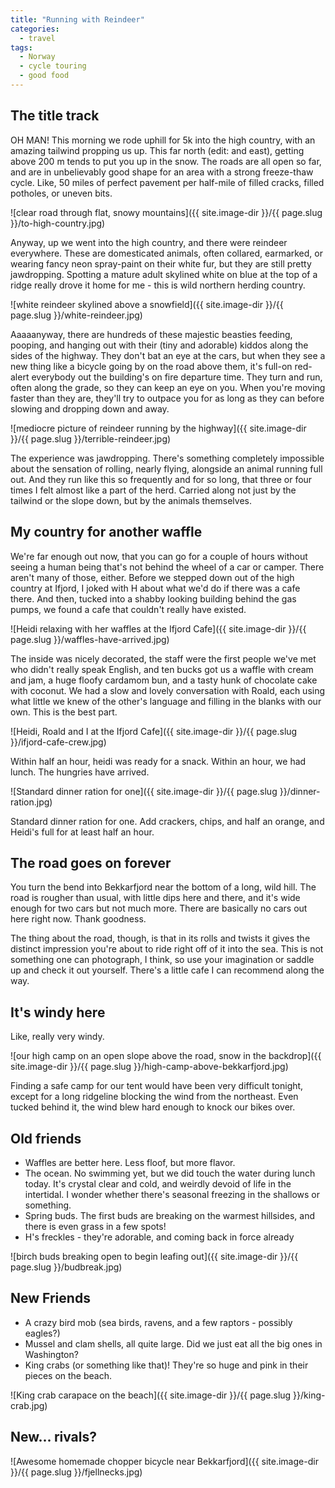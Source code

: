 ```yaml
---
title: "Running with Reindeer"
categories:
  - travel
tags:
  - Norway
  - cycle touring
  - good food
---
```


## The title track

OH MAN! This morning we rode uphill for 5k into the high country,
with an amazing tailwind propping us up.
This far north (edit: and east), getting above 200 m tends to put you up in the snow.
The roads are all open so far,
and are in unbelievably good shape for an area with a strong freeze-thaw cycle.
Like, 50 miles of perfect pavement per half-mile of filled cracks,
filled potholes, or uneven bits.

![clear road through flat, snowy mountains]({{ site.image-dir }}/{{ page.slug }}/to-high-country.jpg)

Anyway, up we went into the high country, and there were reindeer everywhere.
These are domesticated animals,
often collared, earmarked, or wearing fancy neon spray-paint on their white fur,
but they are still pretty jawdropping.
Spotting a mature adult skylined white on blue at the top of a ridge
really drove it home for me - this is wild northern herding country.

![white reindeer skylined above a snowfield]({{ site.image-dir }}/{{ page.slug }}/white-reindeer.jpg)

Aaaaanyway, there are hundreds of these majestic beasties feeding, pooping,
and hanging out with their (tiny and adorable) kiddos along the sides of the highway.
They don't bat an eye at the cars,
but when they see a new thing like a bicycle going by on the road above them,
it's full-on red-alert everybody out the building's on fire departure time.
They turn and run, often along the grade, so they can keep an eye on you.
When you're moving faster than they are, they'll try to outpace you
for as long as they can before slowing and dropping down and away.

![mediocre picture of reindeer running by the highway]({{ site.image-dir }}/{{ page.slug }}/terrible-reindeer.jpg)
<!--  TODO: add video of reindeer -->

The experience was jawdropping.
There's something completely impossible about the sensation of rolling,
nearly flying, alongside an animal running full out.
And they run like this so frequently and for so long,
that three or four times I felt almost like a part of the herd.
Carried along not just by the tailwind or the slope down, but by the animals themselves.

## My country for another waffle

We're far enough out now, that you can go for a couple of hours
without seeing a human being that's not behind the wheel of a car or camper.
There aren't many of those, either.
Before we stepped down out of the high country at Ifjord,
I joked with H about what we'd do if there was a cafe there.
And then, tucked into a shabby looking building behind the gas pumps,
we found a cafe that couldn't really have existed.

![Heidi relaxing with her waffles at the Ifjord Cafe]({{ site.image-dir }}/{{ page.slug }}/waffles-have-arrived.jpg)

The inside was nicely decorated,
the staff were the first people we've met who didn't really speak English,
and ten bucks got us a waffle with cream and jam, a huge floofy cardamom bun,
and a tasty hunk of chocolate cake with coconut.
We had a slow and lovely conversation with Roald,
each using what little we knew of the other's language
and filling in the blanks with our own. This is the best part.

![Heidi, Roald and I at the Ifjord Cafe]({{ site.image-dir }}/{{ page.slug }}/ifjord-cafe-crew.jpg)

Within half an hour, heidi was ready for a snack. Within an hour, we had lunch.
The hungries have arrived.

![Standard dinner ration for one]({{ site.image-dir }}/{{ page.slug }}/dinner-ration.jpg)

Standard dinner ration for one. Add crackers, chips, and half an orange, and
Heidi's full for at least half an hour.

## The road goes on forever

You turn the bend into Bekkarfjord near the bottom of a long, wild hill.
The road is rougher than usual, with little dips here and there,
and it's wide enough for two cars but not much more.
There are basically no cars out here right now. Thank goodness.

The thing about the road, though, is that in its rolls and twists
it gives the distinct impression you're about to ride right off of it into the sea.
This is not something one can photograph, I think, so use your imagination
or saddle up and check it out yourself.
There's a little cafe I can recommend along the way.

## It's windy here

Like, really very windy.

![our high camp on an open slope above the road, snow in the backdrop]({{ site.image-dir }}/{{ page.slug }}/high-camp-above-bekkarfjord.jpg)

Finding a safe camp for our tent would have been very difficult tonight,
except for a long ridgeline blocking the wind from the northeast.
Even tucked behind it, the wind blew hard enough to knock our bikes over.

## Old friends
- Waffles are better here. Less floof, but more flavor.
- The ocean. No swimming yet, but we did touch the water during lunch today.
  It's crystal clear and cold, and weirdly devoid of life in the intertidal.
  I wonder whether there's seasonal freezing in the shallows or something.
- Spring buds. The first buds are breaking on the warmest hillsides, and there
  is even grass in a few spots!
- H's freckles - they're adorable, and coming back in force already

![birch buds breaking open to begin leafing out]({{ site.image-dir }}/{{ page.slug }}/budbreak.jpg)

## New Friends
- A crazy bird mob (sea birds, ravens, and a few raptors - possibly eagles?)
- Mussel and clam shells, all quite large. Did we just eat all the big ones in Washington?
- King crabs (or something like that)!
  They're so huge and pink in their pieces on the beach.

![King crab carapace on the beach]({{ site.image-dir }}/{{ page.slug }}/king-crab.jpg)

## New... rivals?


![Awesome homemade chopper bicycle near Bekkarfjord]({{ site.image-dir }}/{{ page.slug }}/fjellnecks.jpg)